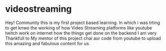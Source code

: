 # videostreaming
Hey! Community this is my first project based learning. In which i was trting to get knwo the working of how Video Streaming platforms like youtube twitch work on internet how the things get done on the backend 
I am very Thankfull to My mentor of this project chai aur code from youtube to upload this amazing and fabulous content for us 